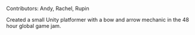 Contributors:
Andy, Rachel, Rupin

Created a small Unity platformer with a bow and arrow mechanic in the 48 hour global game jam.
